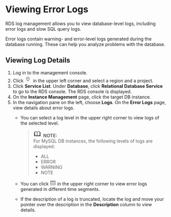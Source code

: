 # Viewing Error Logs<a name="en-us_topic_error_log"></a>

RDS log management allows you to view database-level logs, including error logs and slow SQL query logs.

Error logs contain warning- and error-level logs generated during the database running. These can help you analyze problems with the database.

## Viewing Log Details<a name="s709632a0b9ab4a63992268328887e81c"></a>

1.  Log in to the management console.
2.  Click  ![](figures/region.png)  in the upper left corner and select a region and a project.
3.  Click  **Service List**. Under  **Database**, click  **Relational Database Service**  to go to the RDS console. The RDS console is displayed.
4.  On the  **Instance Management**  page, click the target DB instance.
5.  In the navigation pane on the left, choose  **Logs**. On the  **Error Logs**  page, view details about error logs.
    -   You can select a log level in the upper right corner to view logs of the selected level.

        >![](public_sys-resources/icon-note.gif) **NOTE:**   
        >For MySQL DB instances, the following levels of logs are displayed:  
        >-   ALL  
        >-   ERROR  
        >-   WARNING  
        >-   NOTE  

    -   You can click  ![](figures/time.png)  in the upper right corner to view error logs generated in different time segments.
    -   If the description of a log is truncated, locate the log and move your pointer over the description in the  **Description**  column to view details.


